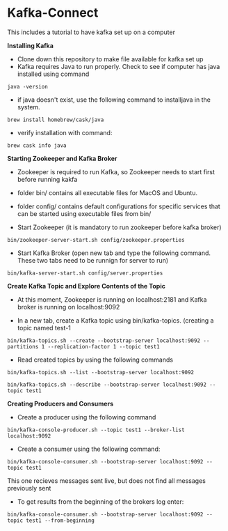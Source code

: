 # Kafka-Connect
This includes a tutorial to have kafka set up on a computer

**Installing Kafka**
- Clone down this repository to make file available for kafka set up 
- Kafka requires Java to run properly. Check to see if computer has java installed using command 
```
java -version
```
- if java doesn't exist, use the following command to installjava in the system.
```
brew install homebrew/cask/java
```
- verify installation with command: 
```
brew cask info java
```

**Starting Zookeeper and Kafka Broker**
- Zookeeper is required to run Kafka, so Zookeeper needs to start first before running kakfa
- folder bin/ contains all executable files for MacOS and Ubuntu. 
- folder config/ contains default configurations for specific services that can be started using executable files from bin/

- Start Zookeeper (it is mandatory to run zookeeper before kafka broker)
```
bin/zookeeper-server-start.sh config/zookeeper.properties
```

- Start Kafka Broker (open new tab and type the following command. These two tabs need to be runnign for server to run)
```
bin/kafka-server-start.sh config/server.properties
```

**Create Kafka Topic and Explore Contents of the Topic**
- At this moment, Zookeeper is running on localhost:2181 and Kafka broker is running on localhost:9092

- In a new tab, create a Kafka topic using bin/kafka-topics. (creating a topic named test-1
```
bin/kafka-topics.sh --create --bootstrap-server localhost:9092 --partitions 1 --replication-factor 1 --topic test1
```

- Read created topics by using the following commands
```
bin/kafka-topics.sh --list --bootstrap-server localhost:9092
```

```
bin/kafka-topics.sh --describe --bootstrap-server localhost:9092 --topic test1
```

**Creating Producers and Consumers**
- Create a producer using the following command 
```
bin/kafka-console-producer.sh --topic test1 --broker-list localhost:9092
```


- Create a consumer using the following command:
```
bin/kafka-console-consumer.sh --bootstrap-server localhost:9092 --topic test1
```
This one recieves messages sent live, but does not find all messages previously sent

- To get results from the beginning of the brokers log enter:
```
bin/kafka-console-consumer.sh --bootstrap-server localhost:9092 --topic test1 --from-beginning
```
















